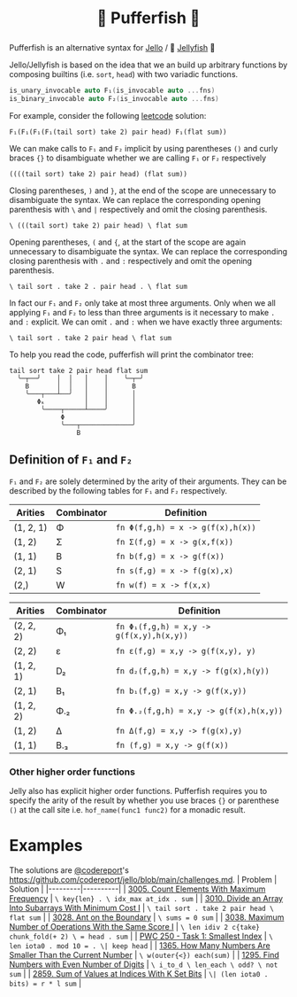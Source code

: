 # <p align="center">🐡 Pufferfish 🐡</p>

Pufferfish is an alternative syntax for [Jello](https://github.com/codereport/jello)
/ 🪼 [Jellyfish](https://github.com/codereport/jellyfish) 🪼

Jello/Jellyfish is based on the idea that we an build up arbitrary functions by composing builtins (i.e. `sort`, `head`) with two variadic functions.
```c++
is_unary_invocable auto F₁(is_invocable auto ...fns)
is_binary_invocable auto F₂(is_invocable auto ...fns)
```
For example, consider the following [leetcode](https://leetcode.com/contest/biweekly-contest-122/problems/divide-an-array-into-subarrays-with-minimum-cost-i/) solution:
```
F₁(F₁(F₁(F₁(tail sort) take 2) pair head) F₁(flat sum))
```

We can make calls to `F₁` and `F₂` implicit by using parentheses `()` and curly braces `{}` to disambiguate whether we are calling `F₁` or `F₂` respectively

```
((((tail sort) take 2) pair head) (flat sum))
```
Closing parentheses, `)` and `}`, at the end of the scope are unnecessary to disambiguate the syntax.
We can replace the corresponding opening parenthesis with `\` and `|` respectively and omit the closing parenthesis.

```
\ (((tail sort) take 2) pair head) \ flat sum
```

Opening parentheses, `(` and `{`, at the start of the scope are again unnecessary to disambiguate the syntax.
We can replace the corresponding closing parenthesis with `.` and `:` respectively and omit the opening parenthesis.

```
\ tail sort . take 2 . pair head . \ flat sum
```

In fact our `F₁` and `F₂` only take at most three arguments. Only when we all applying `F₁` and `F₂` to less than three arguments is it necessary to make `.` and `:` explicit.
We can omit `.` and `:` when we have exactly three arguments:
```
\ tail sort . take 2 pair head \ flat sum
```

To help you read the code, pufferfish will print the combinator tree:
```
tail sort take 2 pair head flat sum
  ╰─┬──╯    │  │   │    │    ╰─┬─╯
    B       │  │   │    │      B
    ╰───┬───┴──╯   │    │      │
       Φₖ          │    │      │
        ╰────┬─────┴────╯      │
             Φ                 │
             ╰───┬─────────────╯
                 B
```

## Definition of `F₁` and `F₂`

`F₁` and `F₂` are solely determined by the arity of their arguments.
They can be described by the following tables for `F₁` and `F₂` respectively.

| Arities | Combinator | Definition |
| --- | --- | --- |
| (1, 2, 1) |  Φ  | `fn Φ(f,g,h) = x -> g(f(x),h(x))` |
| (1, 2) |  Σ  |  `fn Σ(f,g) = x -> g(x,f(x))` |
| (1, 1) |  B  |`fn b(f,g) = x -> g(f(x))` |
| (2, 1) |  S  | `fn s(f,g) = x -> f(g(x),x)` |
| (2,) |  W  | `fn w(f) = x -> f(x,x)` |


| Arities | Combinator | Definition |
| --- | --- | -- |
| (2, 2, 2)  |  Φ₁ | `fn Φ₁(f,g,h) = x,y -> g(f(x,y),h(x,y))` |
| (2, 2) |  ε | `fn ε(f,g) = x,y -> g(f(x,y), y)` |
| (1, 2, 1) |  D₂ | `fn d₂(f,g,h) = x,y -> f(g(x),h(y))` |
| (2, 1) |  B₁ |`fn b₁(f,g) = x,y -> g(f(x,y))` |
| (1, 2, 2) |  Φ.₂ | `fn Φ.₂(f,g,h) = x,y -> g(f(x),h(x,y))` |
| (1, 2) |  Δ |  `fn Δ(f,g) = x,y -> f(g(x),y)` |
| (1, 1) |  B.₃ | `fn (f,g) = x,y -> g(f(x))` |



### Other higher order functions
Jelly also has explicit higher order functions. Pufferfish requires you to specify the arity of the result by whether you use braces `{}` or parenthese `()` at the call site i.e. `hof_name(func1 func2)` for a monadic result.

# Examples
The solutions are [@codereport](https://github.com/codereport)'s https://github.com/codereport/jello/blob/main/challenges.md.
| Problem | Solution |
|---------|----------|
| [3005. Count Elements With Maximum Frequency](https://leetcode.com/contest/weekly-contest-380/problems/count-elements-with-maximum-frequency/) | `\ key{len} . \ idx_max at_idx . sum` |
| [3010. Divide an Array Into Subarrays With Minimum Cost I](https://leetcode.com/contest/biweekly-contest-122/problems/divide-an-array-into-subarrays-with-minimum-cost-i/) | `\ tail sort . take 2 pair head \ flat sum` |
| [3028. Ant on the Boundary](https://leetcode.com/contest/weekly-contest-383/problems/ant-on-the-boundary/) | `\ sums = 0 sum` |
| [3038. Maximum Number of Operations With the Same Score I](https://leetcode.com/contest/biweekly-contest-124/problems/maximum-number-of-operations-with-the-same-score-i/) | `\ len idiv 2 c{take} chunk_fold(+ 2) \ = head . sum` |
| [PWC 250 - Task 1: Smallest Index](https://theweeklychallenge.org/blog/perl-weekly-challenge-250/) | `\ len iota0 . mod 10 = . \| keep head` |
| [1365. How Many Numbers Are Smaller Than the Current Number](https://leetcode.com/problems/how-many-numbers-are-smaller-than-the-current-number/description/) | `\ w(outer{<}) each(sum)` |
| [1295. Find Numbers with Even Number of Digits](https://leetcode.com/problems/find-numbers-with-even-number-of-digits/) | `\ i_to_d \ len_each \ odd? \ not sum` |
| [2859. Sum of Values at Indices With K Set Bits](https://leetcode.com/problems/sum-of-values-at-indices-with-k-set-bits/description/) | `\| (len iota0 . bits) = r * l sum` |
